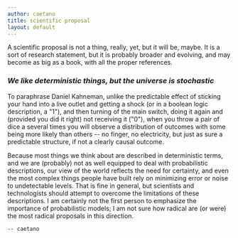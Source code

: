 ```yaml
---
author: caetano
title: scientific proposal
layout: default
---
```


A scientific proposal is not a thing, really, yet, but it will be, maybe.
It is a sort of research statement, but it is probably broader and evolving, and may become as big as a book, with all the proper references.

### _We like deterministic things, but the universe is stochastic_

To paraphrase Daniel Kahneman, unlike the predictable effect of sticking your hand into a live outlet and getting a shock (or in a boolean logic description, a "1"), and then turning of the main switch, doing it again and (provided you did it right) not receiving it ("0"), when you throw a pair of dice a several times you will observe a distribution of outcomes with some being more likely than others -- no finger, no electricity, but just as sure a predictable structure, if not a clearly causal outcome.

Because most things we think about are described in deterministic terms, and we are (probably) not as well equipped to deal with probabilistic descriptions, our view of the world reflects the need for certainty, and even the most complex things people have built rely on minimizing error or noise to undetectable levels.
That is fine in general, but scientists and technologists should attempt to overcome the limitations of these descriptions.
I am certainly not the first person to emphasize the importance of probabilistic models; I am not sure how radical are (or were) the most radical proposals in this direction.

<!-- [//]: # (This may be the most platform independent comment) -->

`-- caetano`
